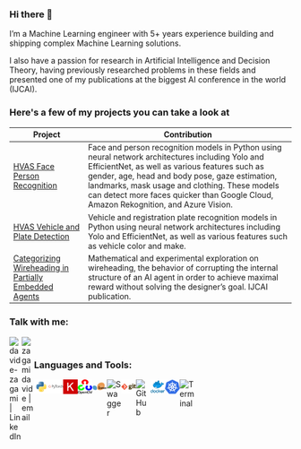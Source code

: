 ### Hi there 👋

I’m a Machine Learning engineer with 5+ years experience building and shipping complex Machine Learning solutions.

I also have a passion for research in Artificial Intelligence and Decision Theory, having previously researched problems in these fields and presented one of my publications at the biggest AI conference in the world (IJCAI).

### Here's a few of my projects you can take a look at

| Project | Contribution |
| ------- | --------------|
| [HVAS Face Person Recognition](https://github.com/davidezagami/hvas-face-person-recognition) | Face and person recognition models in Python using neural network architectures including Yolo and EfficientNet, as well as various features such as gender, age, head and body pose, gaze estimation, landmarks, mask usage and clothing. These models can detect more faces quicker than Google Cloud, Amazon Rekognition, and Azure Vision. |
| [HVAS Vehicle and Plate Detection](https://github.com/davidezagami/hvas-vehicle-and-plate-detection) | Vehicle and registration plate recognition models in Python using neural network architectures including Yolo and EfficientNet, as well as various features such as vehicle color and make. |
| [Categorizing Wireheading in Partially Embedded Agents](https://ceur-ws.org/Vol-2419/paper_31.pdf) | Mathematical and experimental exploration on wireheading, the behavior of corrupting the internal structure of an AI agent in order to achieve maximal reward without solving the designer’s goal. IJCAI publication. |

### Talk with me:
[<img align="left" alt="davide-zagami | LinkedIn" width="22px" src="https://upload.wikimedia.org/wikipedia/commons/thumb/e/e9/Linkedin_icon.svg/1024px-Linkedin_icon.svg.png" />](https://www.linkedin.com/in/davide-zagami/)
[<img align="left" alt="zagamidavide | email" width="22px" src="https://icon-library.com/images/windows-email-icon/windows-email-icon-9.jpg" />](mailto:zagamidavide@gmail.com)

<br>

### Languages and Tools:

<img align="left" alt="python" width="26px" src="https://raw.githubusercontent.com/github/explore/80688e429a7d4ef2fca1e82350fe8e3517d3494d/topics/python/python.png" />
<img align="left" alt="PyTorch" width="26px" src="https://raw.githubusercontent.com/github/explore/224672533a7f836ad6bf142e4dee61217cfc100e/topics/pytorch/pytorch.png" />
<img align="left" alt="Keras" width="26px" src="https://raw.githubusercontent.com/github/explore/cf9a84017e3cdd93aeb635d9b85379ba67d62031/topics/keras/keras.png" />
<img align="left" alt="OpenCV" width="26px" src="https://raw.githubusercontent.com/github/explore/80688e429a7d4ef2fca1e82350fe8e3517d3494d/topics/opencv/opencv.png" />
<img align="left" alt="sklearn" width="26px" src="https://raw.githubusercontent.com/github/explore/80688e429a7d4ef2fca1e82350fe8e3517d3494d/topics/scikit-learn/scikit-learn.png" />
<img align="left" alt="Swagger" width="26px" src="https://avatars.githubusercontent.com/u/7658037" />
<img align="left" alt="Git" width="26px" src="https://raw.githubusercontent.com/github/explore/80688e429a7d4ef2fca1e82350fe8e3517d3494d/topics/git/git.png" />
<img align="left" alt="GitHub" width="26px" src="https://cdn4.iconfinder.com/data/icons/iconsimple-logotypes/512/github-512.png" />
<img align="left" alt="Docker" width="26px" src="https://raw.githubusercontent.com/github/explore/80688e429a7d4ef2fca1e82350fe8e3517d3494d/topics/docker/docker.png" />
<img align="left" alt="Kubernetes" width="26px" src="https://raw.githubusercontent.com/github/explore/01ea2a586e5da744792d0ccfce2f68b861f29301/topics/kubernetes/kubernetes.png" />
<img align="left" alt="Terminal" width="26px" src="https://icons.iconarchive.com/icons/paomedia/small-n-flat/1024/terminal-icon.png" />

<br />
